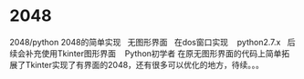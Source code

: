 # 2048
2048/python
2048的简单实现   无图形界面   在dos窗口实现    python2.7.x   后续会补充使用Tkinter图形界面    Python初学者
在原无图形界面的代码上简单拓展了Tkinter实现了有界面的2048，还有很多可以优化的地方，待续。。。
